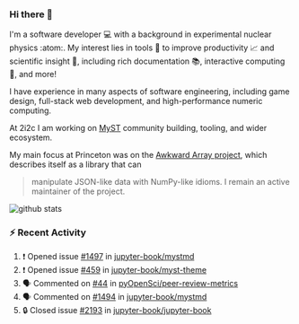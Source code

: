 ### Hi there 👋 

I'm a software developer 💻 with a background in experimental nuclear physics :atom:. My interest lies in tools :wrench: to improve productivity :chart_with_upwards_trend: and scientific insight :telescope:, including rich documentation 📚, interactive computing 🧮, and more! 

I have experience in many aspects of software engineering, including game design, full-stack web development, and high-performance numeric computing. 

At 2i2c I am working on [MyST](https://github.com/jupyter-book/mystmd) community building, tooling, and wider ecosystem. 

My main focus at Princeton was on the [Awkward Array project](awkward-array.org/), which describes itself as a library that can 
> manipulate JSON-like data with NumPy-like idioms. I remain an active maintainer of the project. 

![github stats](https://github-readme-stats.vercel.app/api?username=agoose77&show_icons=true&hide_rank=true&hide_title=true&bg_color=30,e76445,904e95&text_color=efe3ec&icon_color=efe3ec)
<!--
**agoose77/agoose77** is a ✨ _special_ ✨ repository because its `README.md` (this file) appears on your GitHub profile.

Here are some ideas to get you started:

- 🔭 I’m currently working on ...
- 🌱 I’m currently learning ...
- 👯 I’m looking to collaborate on ...
- 🤔 I’m looking for help with ...
- 💬 Ask me about ...
- 📫 How to reach me: ...
- 😄 Pronouns: ...
- ⚡ Fun fact: ...
-->

### :zap: Recent Activity

<!--START_SECTION:activity-->
1. ❗ Opened issue [#1497](https://github.com/jupyter-book/mystmd/issues/1497) in [jupyter-book/mystmd](https://github.com/jupyter-book/mystmd)
2. ❗ Opened issue [#459](https://github.com/jupyter-book/myst-theme/issues/459) in [jupyter-book/myst-theme](https://github.com/jupyter-book/myst-theme)
3. 🗣 Commented on [#44](https://github.com/pyOpenSci/peer-review-metrics/pull/44#issuecomment-2314777781) in [pyOpenSci/peer-review-metrics](https://github.com/pyOpenSci/peer-review-metrics)
4. 🗣 Commented on [#1494](https://github.com/jupyter-book/mystmd/issues/1494#issuecomment-2314308427) in [jupyter-book/mystmd](https://github.com/jupyter-book/mystmd)
5. 🔒 Closed issue [#2193](https://github.com/jupyter-book/jupyter-book/issues/2193) in [jupyter-book/jupyter-book](https://github.com/jupyter-book/jupyter-book)
<!--END_SECTION:activity-->
